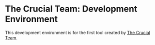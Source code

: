 # The Crucial Team: Development Environment

This development environment is for the first tool created by [The Crucial Team](http://thecrucialteam.com).